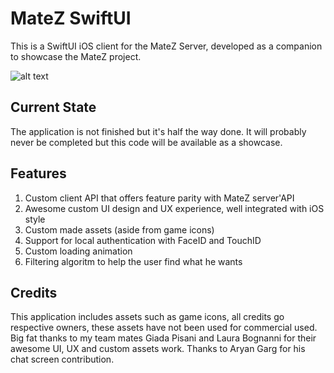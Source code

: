# MateZ SwiftUI
This is a SwiftUI iOS client for the MateZ Server, developed as a companion to showcase the MateZ project.

![alt text](https://github.com/iOmega8561/MateZ_SwiftUI/blob/master/Screenshots/onboarding.png?raw=true)

## Current State
The application is not finished but it's half the way done. It will probably never be completed but this code will be available as a showcase.

## Features
1) Custom client API that offers feature parity with MateZ server'API
2) Awesome custom UI design and UX experience, well integrated with iOS style
3) Custom made assets (aside from game icons)
4) Support for local authentication with FaceID and TouchID
5) Custom loading animation
6) Filtering algoritm to help the user find what he wants

## Credits
This application includes assets such as game icons, all credits go respective owners, these assets have not been used for commercial used. Big fat thanks to my team mates Giada Pisani and Laura Bognanni for their awesome UI, UX and custom assets work. Thanks to Aryan Garg for his chat screen contribution.
